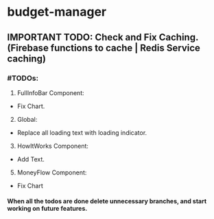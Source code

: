 # budget-manager

## IMPORTANT TODO: Check and Fix Caching. (Firebase functions to cache | Redis Service caching)

### #TODOs:

1. FullInfoBar Component:

- Fix Chart.

2. Global:

- Replace all loading text with loading indicator.

3. HowItWorks Component:

- Add Text.

5. MoneyFlow Component:

- Fix Chart

#### When all the todos are done delete unnecessary branches, and start working on future features.
